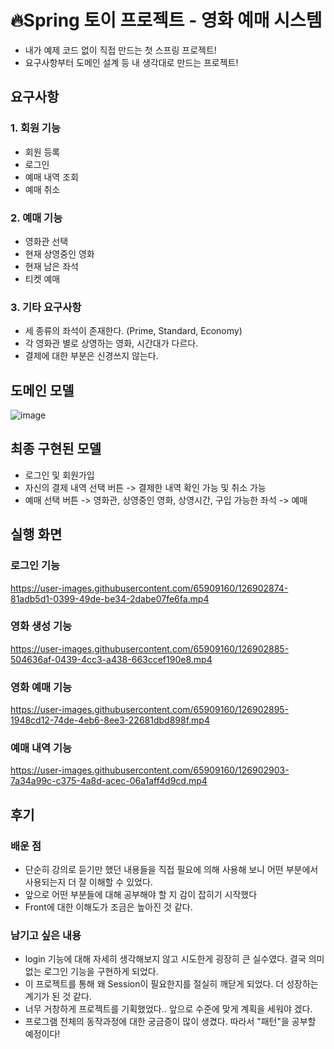 # 🔥Spring 토이 프로젝트 - 영화 예매 시스템

- 내가 예제 코드 없이 직접 만드는 첫 스프링 프로젝트!
- 요구사항부터 도메인 설계 등 내 생각대로 만드는 프로젝트!

## 요구사항

### 1. 회원 기능
- 회원 등록
- 로그인
- 예매 내역 조회
- 예매 취소
### 2. 예매 기능
- 영화관 선택
- 현재 상영중인 영화
- 현재 남은 좌석
- 티켓 예매
### 3. 기타 요구사항
- 세 종류의 좌석이 존재한다. (Prime, Standard, Economy)
- 각 영화관 별로 상영하는 영화, 시간대가 다르다.
- 결제에 대한 부분은 신경쓰지 않는다.

## 도메인 모델
![image](https://user-images.githubusercontent.com/65909160/126879401-9efb5654-b692-403e-abb5-4c9cf727abe5.png)


## 최종 구현된 모델

- 로그인 및 회원가입
- 자신의 결제 내역 선택 버튼 -> 결제한 내역 확인 가능 및 취소 가능
- 예매 선택 버튼 -> 영화관, 상영중인 영화, 상영시간, 구입 가능한 좌석 -> 예매

## 실행 화면

### 로그인 기능

https://user-images.githubusercontent.com/65909160/126902874-81adb5d1-0399-49de-be34-2dabe07fe6fa.mp4

### 영화 생성 기능

https://user-images.githubusercontent.com/65909160/126902885-504636af-0439-4cc3-a438-663ccef190e8.mp4

### 영화 예매 기능

https://user-images.githubusercontent.com/65909160/126902895-1948cd12-74de-4eb6-8ee3-22681dbd898f.mp4

### 예매 내역 기능

https://user-images.githubusercontent.com/65909160/126902903-7a34a99c-c375-4a8d-acec-06a1aff4d9cd.mp4


## 후기

### 배운 점
- 단순히 강의로 듣기만 했던 내용들을 직접 필요에 의해 사용해 보니 어떤 부분에서 사용되는지 더 잘 이해할 수 있었다.
- 앞으로 어떤 부분들에 대해 공부해야 할 지 감이 잡히기 시작했다
- Front에 대한 이해도가 조금은 높아진 것 같다.

### 남기고 싶은 내용
- login 기능에 대해 자세히 생각해보지 않고 시도한게 굉장히 큰 실수였다. 결국 의미 없는 로그인 기능을 구현하게 되었다.
- 이 프로젝트를 통해 왜 Session이 필요한지를 절실히 깨닫게 되었다. 더 성장하는 계기가 된 것 같다.
- 너무 거창하게 프로젝트를 기획했었다.. 앞으로 수준에 맞게 계획을 세워야 겠다.
- 프로그램 전체의 동작과정에 대한 궁금증이 많이 생겼다. 따라서 "패턴"을 공부할 예정이다!

